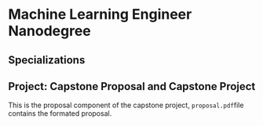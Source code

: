# Machine Learning Engineer Nanodegree
## Specializations
## Project: Capstone Proposal and Capstone Project


This is the proposal component of the capstone project, `proposal.pdf`file contains the formated proposal.
